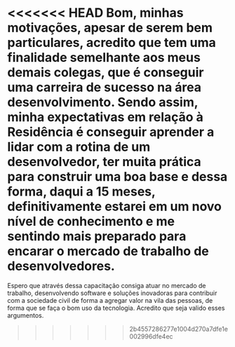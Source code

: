 <<<<<<< HEAD
Bom, minhas motivações, apesar de serem bem particulares, acredito que tem uma finalidade semelhante aos meus demais colegas, que é conseguir uma carreira de sucesso na área desenvolvimento. Sendo assim, minha expectativas em relação à Residência é conseguir aprender a lidar com a rotina de um desenvolvedor, ter muita prática para construir uma boa base e dessa forma, daqui a 15 meses, definitivamente estarei em um novo nível de conhecimento e me sentindo mais preparado para encarar o mercado de trabalho de desenvolvedores.
=======

Espero que através dessa capacitação consiga atuar no mercado de trabalho, desenvolvendo software e soluções inovadoras para
contribuir com a sociedade civil de forma a agregar valor na vila das pessoas, de forma que se faça o bom uso da tecnologia.
Acredito que seja valido esses argumentos.
>>>>>>> 2b4557286277e1004d270a7dfe1e002996dfe4ec

